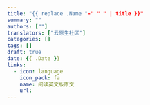 ```yaml
---
title: "{{ replace .Name "-" " " | title }}"
summary: ""
authors: [""]
translators: ["云原生社区"]
categories: []
tags: []
draft: true
date: {{ .Date }}
links:
  - icon: language
    icon_pack: fa
    name: 阅读英文版原文
    url: 
---
```

